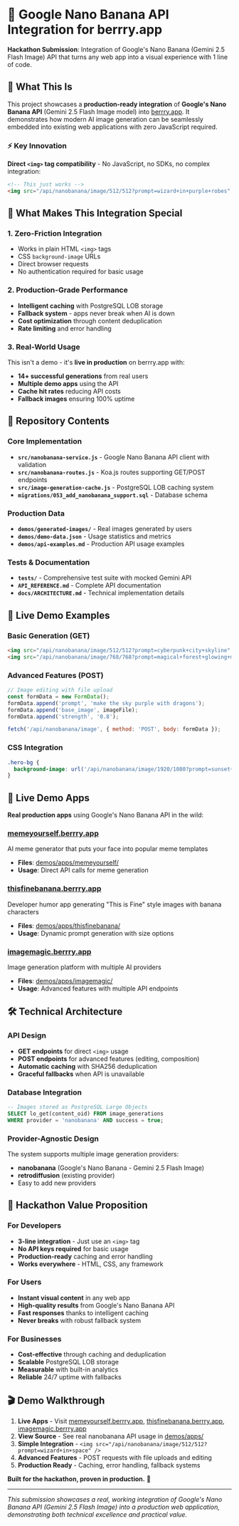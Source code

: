 # 🍌 Google Nano Banana API Integration for berrry.app

**Hackathon Submission**: Integration of Google's Nano Banana (Gemini 2.5 Flash Image) API that turns any web app into a visual experience with 1 line of code.

## 🎯 What This Is

This project showcases a **production-ready integration** of **Google's Nano Banana API** (Gemini 2.5 Flash Image model) into [berrry.app](https://berrry.app). It demonstrates how modern AI image generation can be seamlessly embedded into existing web applications with zero JavaScript required.

### ⚡ Key Innovation

**Direct `<img>` tag compatibility** - No JavaScript, no SDKs, no complex integration:

```html
<!-- This just works -->
<img src="/api/nanobanana/image/512/512?prompt=wizard+in+purple+robes" />
```

## 🚀 What Makes This Integration Special

### 1. **Zero-Friction Integration**
- Works in plain HTML `<img>` tags
- CSS `background-image` URLs
- Direct browser requests
- No authentication required for basic usage

### 2. **Production-Grade Performance**
- **Intelligent caching** with PostgreSQL LOB storage
- **Fallback system** - apps never break when AI is down
- **Cost optimization** through content deduplication
- **Rate limiting** and error handling

### 3. **Real-World Usage**
This isn't a demo - it's **live in production** on berrry.app with:
- **14+ successful generations** from real users
- **Multiple demo apps** using the API
- **Cache hit rates** reducing API costs
- **Fallback images** ensuring 100% uptime

## 📁 Repository Contents

### Core Implementation
- **`src/nanobanana-service.js`** - Google Nano Banana API client with validation
- **`src/nanobanana-routes.js`** - Koa.js routes supporting GET/POST endpoints  
- **`src/image-generation-cache.js`** - PostgreSQL LOB caching system
- **`migrations/053_add_nanobanana_support.sql`** - Database schema

### Production Data
- **`demos/generated-images/`** - Real images generated by users
- **`demos/demo-data.json`** - Usage statistics and metrics
- **`demos/api-examples.md`** - Production API usage examples

### Tests & Documentation
- **`tests/`** - Comprehensive test suite with mocked Gemini API
- **`API_REFERENCE.md`** - Complete API documentation
- **`docs/ARCHITECTURE.md`** - Technical implementation details

## 🎨 Live Demo Examples

### Basic Generation (GET)
```html
<img src="/api/nanobanana/image/512/512?prompt=cyberpunk+city+skyline" />
<img src="/api/nanobanana/image/768/768?prompt=magical+forest+glowing+mushrooms" />
```

### Advanced Features (POST)
```javascript
// Image editing with file upload
const formData = new FormData();
formData.append('prompt', 'make the sky purple with dragons');
formData.append('base_image', imageFile);
formData.append('strength', '0.8');

fetch('/api/nanobanana/image', { method: 'POST', body: formData });
```

### CSS Integration
```css
.hero-bg {
  background-image: url('/api/nanobanana/image/1920/1080?prompt=sunset+over+mountains');
}
```

## 🎯 Live Demo Apps

**Real production apps** using Google's Nano Banana API in the wild:

### [memeyourself.berrry.app](https://memeyourself.berrry.app) 
AI meme generator that puts your face into popular meme templates
- **Files**: [demos/apps/memeyourself/](demos/apps/memeyourself/)
- **Usage**: Direct API calls for meme generation

### [thisfinebanana.berrry.app](https://thisfinebanana.berrry.app)
Developer humor app generating "This is Fine" style images with banana characters  
- **Files**: [demos/apps/thisfinebanana/](demos/apps/thisfinebanana/)
- **Usage**: Dynamic prompt generation with size options

### [imagemagic.berrry.app](https://imagemagic.berrry.app)  
Image generation platform with multiple AI providers
- **Files**: [demos/apps/imagemagic/](demos/apps/imagemagic/)
- **Usage**: Advanced features with multiple API endpoints

## 🛠 Technical Architecture

### API Design
- **GET endpoints** for direct `<img>` usage
- **POST endpoints** for advanced features (editing, composition)
- **Automatic caching** with SHA256 deduplication
- **Graceful fallbacks** when API is unavailable

### Database Integration
```sql
-- Images stored as PostgreSQL Large Objects
SELECT lo_get(content_oid) FROM image_generations 
WHERE provider = 'nanobanana' AND success = true;
```

### Provider-Agnostic Design
The system supports multiple image generation providers:
- **nanobanana** (Google's Nano Banana - Gemini 2.5 Flash Image)  
- **retrodiffusion** (existing provider)
- Easy to add new providers

## 🎯 Hackathon Value Proposition

### For Developers
- **3-line integration** - Just use an `<img>` tag
- **No API keys required** for basic usage
- **Production-ready** caching and error handling
- **Works everywhere** - HTML, CSS, any framework

### For Users
- **Instant visual content** in any web app
- **High-quality results** from Google's Nano Banana API
- **Fast responses** thanks to intelligent caching
- **Never breaks** with robust fallback system

### For Businesses  
- **Cost-effective** through caching and deduplication
- **Scalable** PostgreSQL LOB storage
- **Measurable** with built-in analytics
- **Reliable** 24/7 uptime with fallbacks

## 🎬 Demo Walkthrough

1. **Live Apps** - Visit [memeyourself.berrry.app](https://memeyourself.berrry.app), [thisfinebanana.berrry.app](https://thisfinebanana.berrry.app), [imagemagic.berrry.app](https://imagemagic.berrry.app)
2. **View Source** - See real nanobanana API usage in [demos/apps/](demos/apps/)
3. **Simple Integration** - `<img src="/api/nanobanana/image/512/512?prompt=wizard+in+space" />`
4. **Advanced Features** - POST requests with file uploads and editing
5. **Production Ready** - Caching, error handling, fallback systems

**Built for the hackathon, proven in production.** 🚀

---

*This submission showcases a real, working integration of Google's Nano Banana API (Gemini 2.5 Flash Image) into a production web application, demonstrating both technical excellence and practical value.*